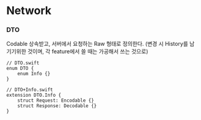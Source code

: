 # Network

### DTO

Codable 상속받고, 서버에서 요청하는 Raw 형태로 정의한다.
(변경 시 History를 남기기위한 것이며, 각 feature에서 쓸 때는 가공해서 쓰는 것으로)

```
// DTO.swift
enum DTO {
	enum Info {}
}

// DTO+Info.swift
extension DTO.Info {
	struct Request: Encodable {}
	struct Response: Decodable {}
}
```
